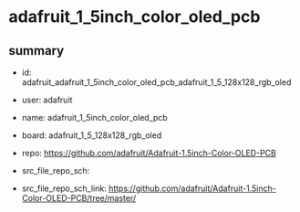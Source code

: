 # adafruit_1_5inch_color_oled_pcb
 
## summary 
* id: adafruit_adafruit_1_5inch_color_oled_pcb_adafruit_1_5_128x128_rgb_oled
* user: adafruit
* name: adafruit_1_5inch_color_oled_pcb
* board: adafruit_1_5_128x128_rgb_oled
* repo: https://github.com/adafruit/Adafruit-1.5inch-Color-OLED-PCB



* src_file_repo_sch: 
* src_file_repo_sch_link: https://github.com/adafruit/Adafruit-1.5inch-Color-OLED-PCB/tree/master/




